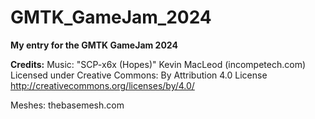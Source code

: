 # **GMTK_GameJam_2024**
**My entry for the GMTK GameJam 2024**

**Credits:**
Music: 
"SCP-x6x (Hopes)" Kevin MacLeod (incompetech.com)
Licensed under Creative Commons: By Attribution 4.0 License
http://creativecommons.org/licenses/by/4.0/

Meshes:
thebasemesh.com
